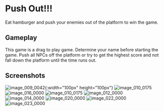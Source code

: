 # Push Out!!!

Eat hamburger and push your enemies out of the platform to win the game.

## Gameplay

This game is a drag to play game. Determine your name before starting the game. Push all NPCs off the platform or try to get the highest score and not fall down the platform until the time runs out.

## Screenshots

![image_009_0042](https://github.com/mberkayersoy/PushOut/assets/76611569/bcd5838e-22ca-4dfe-84a7-3468be1364b1){:width="100px" height="100px"}
![image_010_0175](https://github.com/mberkayersoy/PushOut/assets/76611569/dde04361-8588-4e5c-9afc-fedc144e7a01)
![image_016_0000](https://github.com/mberkayersoy/PushOut/assets/76611569/7d8e1481-fc66-4de2-87f1-8553916113b6)
![image_010_0175](https://github.com/mberkayersoy/PushOut/assets/76611569/7730c85e-0e27-43c1-98f0-e4987aa5f689)
![image_012_0000](https://github.com/mberkayersoy/PushOut/assets/76611569/d2db7700-4f6c-4ef6-87de-41a4df7317ca)
![image_014_0000](https://github.com/mberkayersoy/PushOut/assets/76611569/fc72bae2-71da-480c-b1ee-c06bd2b87922)
![image_020_0000](https://github.com/mberkayersoy/PushOut/assets/76611569/94c0ea12-584e-4823-ab93-3e398a21f44c)
![image_022_0000](https://github.com/mberkayersoy/PushOut/assets/76611569/c6f574f8-c8c5-4d13-bbea-40aa69c2a3fe)
![image_023_0000](https://github.com/mberkayersoy/PushOut/assets/76611569/1fed83c4-14f9-45cf-acd9-04409e7e9ca9)


